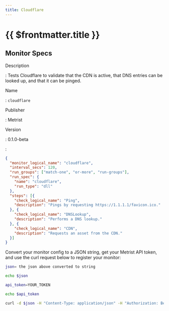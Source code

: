 ```yaml
---
title: Cloudflare
---
```


# {{ $frontmatter.title }}

## Monitor Specs

Description

: Tests Cloudflare to validate that the CDN is active, that DNS entries can be looked up, and that it can be pinged.

Name

: `cloudflare`

Publisher

: Metrist

Version

: 0.1.0-beta

: &nbsp;


<!--@include: /parts/_1.md-->


<!--@include: /parts/_2.md-->


<!--@include: /parts/_3.md-->





<!--@include: /parts/_4.md-->


```json
{
  "monitor_logical_name": "cloudflare",
  "interval_secs": 120,
  "run_groups": ["match-one", "or-more", "run-groups"],
  "run_spec": {
    "name": "cloudflare",
    "run_type": "dll"
  },
  "steps": [{
    "check_logical_name": "Ping",
    "description": "Pings by requesting https://1.1.1.1/favicon.ico."
  }, {
    "check_logical_name": "DNSLookup",
    "description": "Performs a DNS lookup."
  }, {
    "check_logical_name": "CDN",
    "description": "Requests an asset from the CDN."
  }]
}
```




Convert your monitor config to a JSON string, get your Metrist API token, and use the curl request below to register your monitor:

```sh
json= the json above converted to string

echo $json

api_token=YOUR_TOKEN

echo $api_token

curl -d $json -H "Content-Type: application/json" -H "Authorization: Bearer $api_token" 'https://app.metrist.io/api/v0/monitor-config'

```

<!--@include: /parts/tips_api.md-->


<!--@include: /parts/_5.md-->


<!--@include: /parts/result.md-->